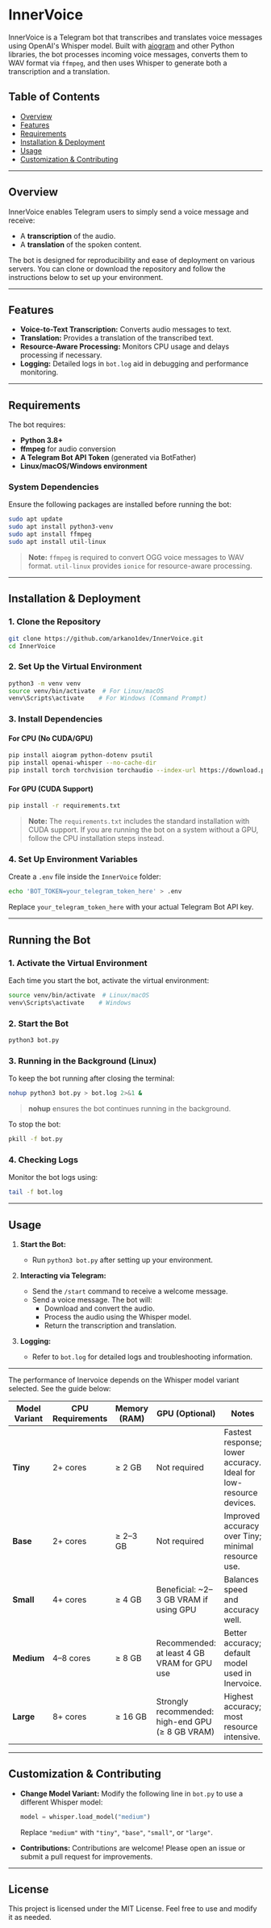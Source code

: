 # InnerVoice

InnerVoice is a Telegram bot that transcribes and translates voice messages using OpenAI's Whisper model. Built with [aiogram](https://docs.aiogram.dev) and other Python libraries, the bot processes incoming voice messages, converts them to WAV format via `ffmpeg`, and then uses Whisper to generate both a transcription and a translation.

## Table of Contents

- [Overview](#overview)
- [Features](#features)
- [Requirements](#requirements)
- [Installation & Deployment](#installation--deployment)
- [Usage](#usage)
- [Customization & Contributing](#customization--contributing)

---

## Overview

InnerVoice enables Telegram users to simply send a voice message and receive:

- A **transcription** of the audio.
- A **translation** of the spoken content.

The bot is designed for reproducibility and ease of deployment on various servers. You can clone or download the repository and follow the instructions below to set up your environment.

---

## Features

- **Voice-to-Text Transcription:** Converts audio messages to text.
- **Translation:** Provides a translation of the transcribed text.
- **Resource-Aware Processing:** Monitors CPU usage and delays processing if necessary.
- **Logging:** Detailed logs in `bot.log` aid in debugging and performance monitoring.

---

## Requirements

The bot requires:

- **Python 3.8+**
- **ffmpeg** for audio conversion
- **A Telegram Bot API Token** (generated via BotFather)
- **Linux/macOS/Windows environment**

### System Dependencies

Ensure the following packages are installed before running the bot:

```bash
sudo apt update
sudo apt install python3-venv
sudo apt install ffmpeg
sudo apt install util-linux
```

> **Note:** `ffmpeg` is required to convert OGG voice messages to WAV format. `util-linux` provides `ionice` for resource-aware processing.

---

## Installation & Deployment

### 1. Clone the Repository

```bash
git clone https://github.com/arkano1dev/InnerVoice.git
cd InnerVoice
```

### 2. Set Up the Virtual Environment

```bash
python3 -m venv venv
source venv/bin/activate  # For Linux/macOS
venv\Scripts\activate    # For Windows (Command Prompt)
```

### 3. Install Dependencies

#### **For CPU (No CUDA/GPU)**
```bash
pip install aiogram python-dotenv psutil
pip install openai-whisper --no-cache-dir
pip install torch torchvision torchaudio --index-url https://download.pytorch.org/whl/cpu
```

#### **For GPU (CUDA Support)**
```bash
pip install -r requirements.txt
```

> **Note:** The `requirements.txt` includes the standard installation with CUDA support. If you are running the bot on a system without a GPU, follow the CPU installation steps instead.

### 4. Set Up Environment Variables

Create a `.env` file inside the `InnerVoice` folder:

```bash
echo 'BOT_TOKEN=your_telegram_token_here' > .env
```

Replace `your_telegram_token_here` with your actual Telegram Bot API key.

---

## Running the Bot

### 1. Activate the Virtual Environment

Each time you start the bot, activate the virtual environment:

```bash
source venv/bin/activate  # Linux/macOS
venv\Scripts\activate    # Windows
```

### 2. Start the Bot

```bash
python3 bot.py
```

### 3. Running in the Background (Linux)

To keep the bot running after closing the terminal:

```bash
nohup python3 bot.py > bot.log 2>&1 &
```

> **nohup** ensures the bot continues running in the background.

To stop the bot:
        
```bash
pkill -f bot.py
```

### 4. Checking Logs

Monitor the bot logs using:

```bash
tail -f bot.log
```
---

## Usage

1. **Start the Bot:**
   - Run `python3 bot.py` after setting up your environment.

2. **Interacting via Telegram:**
   - Send the `/start` command to receive a welcome message.
   - Send a voice message. The bot will:
     - Download and convert the audio.
     - Process the audio using the Whisper model.
     - Return the transcription and translation.

3. **Logging:**
   - Refer to `bot.log` for detailed logs and troubleshooting information.

---
The performance of Inervoice depends on the Whisper model variant selected. See the guide below:

|**Model Variant**|**CPU Requirements**|**Memory (RAM)**|**GPU (Optional)**|**Notes**|
|---|---|---|---|---|
|**Tiny**|2+ cores|≥ 2 GB|Not required|Fastest response; lower accuracy. Ideal for low-resource devices.|
|**Base**|2+ cores|≥ 2–3 GB|Not required|Improved accuracy over Tiny; minimal resource use.|
|**Small**|4+ cores|≥ 4 GB|Beneficial: ~2–3 GB VRAM if using GPU|Balances speed and accuracy well.|
|**Medium**|4–8 cores|≥ 8 GB|Recommended: at least 4 GB VRAM for GPU use|Better accuracy; default model used in Inervoice.|
|**Large**|8+ cores|≥ 16 GB|Strongly recommended: high-end GPU (≥ 8 GB VRAM)|Highest accuracy; most resource intensive.|

---
## Customization & Contributing

- **Change Model Variant:**
  Modify the following line in `bot.py` to use a different Whisper model:
  
  ```python
  model = whisper.load_model("medium")
  ```
  
  Replace `"medium"` with `"tiny"`, `"base"`, `"small"`, or `"large"`.

- **Contributions:**
  Contributions are welcome! Please open an issue or submit a pull request for improvements.

---

## License

This project is licensed under the MIT License. Feel free to use and modify it as needed.